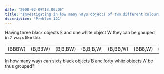 ```yaml
---
date: "2008-02-09T13:00:00"
title: "Investigating in how many ways objects of two different colours can be grouped"
description: "Problem 181"
---
```


<p>Having three black objects B and one white object W they can be grouped in 7 ways like this:</p>
<table align="center" cellpadding="10"><tr><td>(BBBW)</td><td>(B,BBW)</td><td>(B,B,BW)</td><td>(B,B,B,W)</td>
<td>(B,BB,W)</td><td>(BBB,W)</td><td>(BB,BW)</td>
</tr></table><p>In how many ways can sixty black objects B and forty white objects W be  thus grouped?</p>

